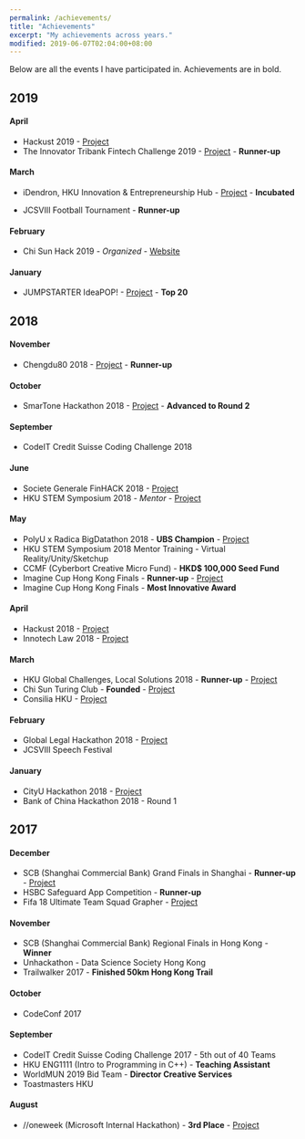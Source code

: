 ```yaml
---
permalink: /achievements/
title: "Achievements"
excerpt: "My achievements across years."
modified: 2019-06-07T02:04:00+08:00
---
```


Below are all the events I have participated in. Achievements are in bold.

## 2019

#### April

- Hackust 2019 - [Project](https://github.com/WaqasAliAbbasi/thefoodapp)
- The Innovator Tribank Fintech Challenge 2019 - [Project](https://github.com/piy0999/Unicorns-First) - **Runner-up**

#### March

- iDendron, HKU Innovation & Entrepreneurship Hub - [Project](http://takedailydose.com/) - **Incubated**

- JCSVIII Football Tournament - **Runner-up**

#### February

- Chi Sun Hack 2019 - _Organized_ - [Website](https://chi-sun-hack-2019.devpost.com)

#### January

- JUMPSTARTER IdeaPOP! - [Project](http://takedailydose.com/) - **Top 20**

## 2018

#### November

- Chengdu80 2018 - [Project](/work/pipo) - **Runner-up**

#### October

- SmarTone Hackathon 2018 - [Project](/work/fixit) - **Advanced to Round 2**

#### September

- CodeIT Credit Suisse Coding Challenge 2018

#### June

- Societe Generale FinHACK 2018 - [Project](/work/nexusgraph)
- HKU STEM Symposium 2018 - _Mentor_ - [Project](/work/spacecraft)

#### May

- PolyU x Radica BigDatathon 2018 - **UBS Champion** - [Project](/work/obsidiansearch)
- HKU STEM Symposium 2018 Mentor Training - Virtual Reality/Unity/Sketchup
- CCMF (Cyberbort Creative Micro Fund) - **HKD\$ 100,000 Seed Fund**
- Imagine Cup Hong Kong Finals - **Runner-up** - [Project](/work/creditsense)
- Imagine Cup Hong Kong Finals - **Most Innovative Award**

#### April

- Hackust 2018 - [Project](/work/chairman)
- Innotech Law 2018 - [Project](/work/parity)

#### March

- HKU Global Challenges, Local Solutions 2018 - **Runner-up** - [Project](/work/chain)
- Chi Sun Turing Club - **Founded** - [Project](/work/turingclub)
- Consilia HKU - [Project](/work/consilia)

#### February

- Global Legal Hackathon 2018 - [Project](/work/egalex)
- JCSVIII Speech Festival

#### January

- CityU Hackathon 2018 - [Project](/work/consilia)
- Bank of China Hackathon 2018 - Round 1

## 2017

#### December

- SCB (Shanghai Commercial Bank) Grand Finals in Shanghai - **Runner-up** - [Project](/work/collabcoin)
- HSBC Safeguard App Competition - **Runner-up**
- Fifa 18 Ultimate Team Squad Grapher - [Project](/work/fut)

#### November

- SCB (Shanghai Commercial Bank) Regional Finals in Hong Kong - **Winner**
- Unhackathon - Data Science Society Hong Kong
- Trailwalker 2017 - **Finished 50km Hong Kong Trail**

#### October

- CodeConf 2017

#### September

- CodeIT Credit Suisse Coding Challenge 2017 - 5th out of 40 Teams
- HKU ENG1111 (Intro to Programming in C++) - **Teaching Assistant**
- WorldMUN 2019 Bid Team - **Director Creative Services**
- Toastmasters HKU

#### August

- //oneweek (Microsoft Internal Hackathon) - **3rd Place** - [Project](/work/metis)
